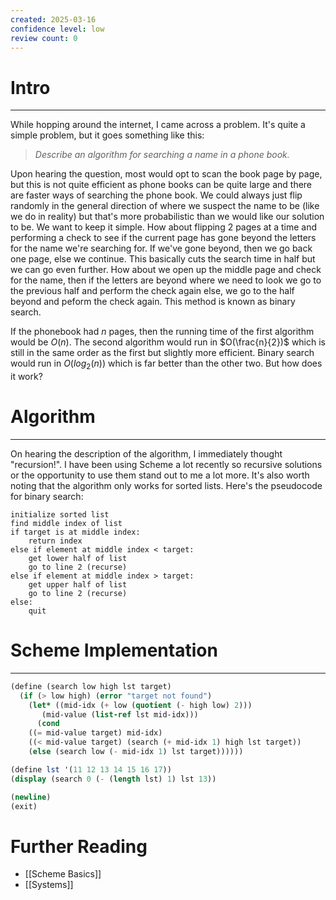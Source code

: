 ```yaml
---
created: 2025-03-16
confidence level: low
review count: 0
---
```

# Intro
---
While hopping around the internet, I came across a problem. It's quite a simple problem, but it goes something like this:

> _Describe an algorithm for searching a name in a phone book._

Upon hearing the question, most would opt to scan the book page by page, but this is not quite efficient as phone books can be quite large and there are faster ways of searching the phone book. We could always just flip randomly in the general direction of where we suspect the name to be (like we do in reality) but that's more probabilistic than we would like our solution to be. We want to keep it simple. How about flipping 2 pages at a time and performing a check to see if the current page has gone beyond the letters for the name we're searching for. If we've gone beyond, then we go back one page, else we continue. This basically cuts the search time in half but we can go even further. How about we open up the middle page and check for the name, then if the letters are beyond where we need to look we go to the previous half and perform the check again else, we go to the half beyond and peform the check again. This method is known as binary search.

If the phonebook had $n$ pages, then the running time of the first algorithm would be $O(n)$. The second algorithm would run in $O(\frac{n}{2})$ which is still in the same order as the first but slightly more efficient. Binary search would run in $O(log_2(n))$ which is far better than the other two. But how does it work?

# Algorithm
---
On hearing the description of the algorithm, I immediately thought "recursion!". I have been using Scheme a lot recently so recursive solutions or the opportunity to use them stand out to me a lot more. It's also worth noting that the algorithm only works for sorted lists. Here's the pseudocode for binary search:

```
initialize sorted list
find middle index of list
if target is at middle index:
	return index
else if element at middle index < target:
	get lower half of list
	go to line 2 (recurse)
else if element at middle index > target:
	get upper half of list
	go to line 2 (recurse)
else:
	quit
```

# Scheme Implementation
---
```scheme
(define (search low high lst target)
  (if (> low high) (error "target not found")
    (let* ((mid-idx (+ low (quotient (- high low) 2)))
	   (mid-value (list-ref lst mid-idx)))
      (cond
	((= mid-value target) mid-idx)
	((< mid-value target) (search (+ mid-idx 1) high lst target))
	(else (search low (- mid-idx 1) lst target))))))

(define lst '(11 12 13 14 15 16 17))
(display (search 0 (- (length lst) 1) lst 13))

(newline)
(exit)

```

# Further Reading
- [[Scheme Basics]]
- [[Systems]]